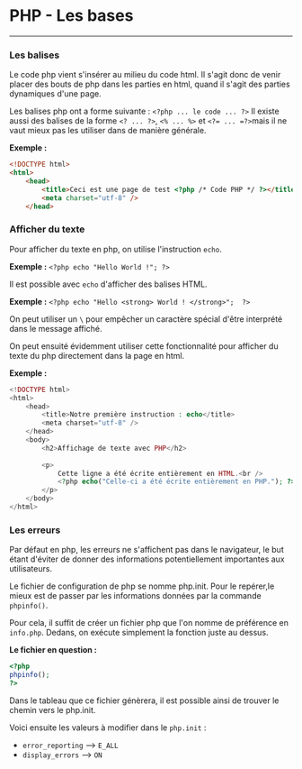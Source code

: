 # PHP - Les bases
---

### Les balises
Le code php vient s'insérer au milieu du code html. Il s'agit donc de venir placer des bouts de php dans les parties en html, quand il s'agit des parties dynamiques d'une page. 

Les balises php ont a forme suivante : `<?php ... le code ... ?>`
Il existe aussi des balises de la forme `<? ... ?>`, `<% ... %>` et `<?= ... =?>`mais il ne vaut mieux pas les utiliser dans de manière générale. 

**Exemple :**
```html
<!DOCTYPE html>
<html>
    <head>
        <title>Ceci est une page de test <?php /* Code PHP */ ?></title>
        <meta charset="utf-8" />
    </head>
```

### Afficher du texte
Pour afficher du texte en php, on utilise l'instruction `echo`. 

**Exemple :** `<?php echo "Hello World !"; ?>`

Il est possible avec `echo` d'afficher des balises HTML. 

**Exemple :** `<?php echo "Hello <strong> World ! </strong>";  ?>`

On peut utiliser un `\` pour empêcher un caractère spécial d'être interprété dans le message affiché. 

On peut ensuité évidemment utiliser cette fonctionnalité pour afficher du texte du php directement dans la page en html.

**Exemple :**
```php
<!DOCTYPE html>
<html>
    <head>
        <title>Notre première instruction : echo</title>
        <meta charset="utf-8" />
    </head>
    <body>
        <h2>Affichage de texte avec PHP</h2>
        
        <p>
            Cette ligne a été écrite entièrement en HTML.<br />
            <?php echo("Celle-ci a été écrite entièrement en PHP."); ?>
        </p>
    </body>
</html>
```

### Les erreurs
Par défaut en php, les erreurs ne s'affichent pas dans le navigateur, le but étant d'éviter de donner des informations potentiellement importantes aux utilisateurs. 

Le fichier de configuration de php se nomme php.init.
Pour le repérer,le mieux est de passer par les informations données par la commande `phpinfo()`. 

Pour cela, il suffit de créer un fichier php que l'on nomme de préférence en `info.php`. 
Dedans, on exécute simplement la fonction juste au dessus. 

**Le fichier en question :**
```php
<?php 
phpinfo();
?>
```
Dans le tableau que ce fichier génèrera, il est possible ainsi de trouver le chemin vers le php.init.

Voici ensuite les valeurs à modifier dans le `php.init` : 
* `error_reporting` --> `E_ALL`
* `display_errors` --> `ON`